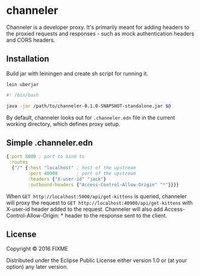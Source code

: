 # channeler

Channeler is a developer proxy. It's primarily meant for adding headers to the proxied requests and responses - such as mock authentication headers and
CORS headers.

## Installation

Build jar with leiningen and create sh script for running it.

```
lein uberjar
```

```bash
#! /bin/bash

java -jar /path/to/channeler-0.1.0-SNAPSHOT-standalone.jar $@
```

By default, channeler looks out for `.channeler.edn` file in the current working directory, which defines proxy setup.

## Simple .channeler.edn

```clojure
{:port 5000 ; port to bind to
 :routes 
  {"/" {:host "localhost" ; host of the upstream 
        :port 40900       ; port of the upstream
        :headers {"X-user-id" "jack"}
        :outbound-headers {"Access-Control-Allow-Origin" "*"}}}}
```

When `GET http://localhost:5000/api/get-kittens` is queried, channeler will proxy the request 
to `GET http://localhost:40900/api/get-kittens` with X-user-id header added to the request.
Channeler will also add Access-Control-Allow-Origin: * header to the response sent to the client.

## License

Copyright © 2016 FIXME

Distributed under the Eclipse Public License either version 1.0 or (at
your option) any later version.
